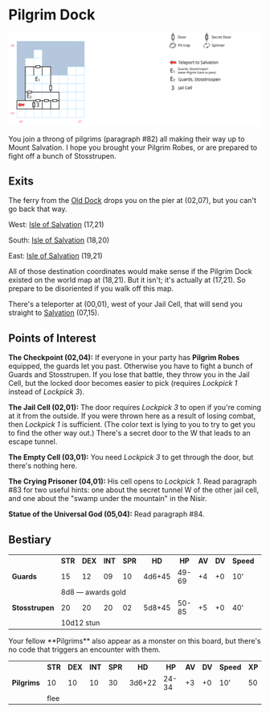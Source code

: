 # Pilgrim Dock

[![map](pilgrim-dock.svg)](pilgrim-dock.svg)

You join a throng of pilgrims (paragraph #82) all making their way up to Mount Salvation. I hope you brought your Pilgrim Robes, or are prepared to fight off a bunch of Stosstrupen.

## Exits

The ferry from the [Old Dock](old-dock.md) drops you on the pier at (02,07), but you can't go back that way.

West: [Isle of Salvation](dilmun.md) (17,21)

South: [Isle of Salvation](dilmun.md) (18,20)

East: [Isle of Salvation](dilmun.md) (19,21)

All of those destination coordinates would make sense if the Pilgrim Dock existed on the world map at (18,21). But it isn't; it's actually at (17,21). So prepare to be disoriented if you walk off this map.

There's a teleporter at (00,01), west of your Jail Cell, that will send you straight to [Salvation](salvation.md) (07,15).

## Points of Interest

**The Checkpoint (02,04):** If everyone in your party has **Pilgrim Robes** equipped, the guards let you past. Otherwise you have to fight a bunch of Guards and Stosstrupen. If you lose that battle, they throw you in the Jail Cell, but the locked door becomes easier to pick (requires *Lockpick 1* instead of *Lockpick 3*).

**The Jail Cell (02,01):** The door requires *Lockpick 3* to open if you're coming at it from the outside. If you were thrown here as a result of losing combat, then *Lockpick 1* is sufficient. (The color text is lying to you to try to get you to find the other way out.) There's a secret door to the W that leads to an escape tunnel.

**The Empty Cell (03,01):** You need *Lockpick 3* to get through the door, but there's nothing here.

**The Crying Prisoner (04,01):** His cell opens to *Lockpick 1*. Read paragraph #83 for two useful hints: one about the secret tunnel W of the other jail cell, and one about the "swamp under the mountain" in the Nisir.

**Statue of the Universal God (05,04):** Read paragraph #84.

## Bestiary

<table>
  <tr>
    <th></th>
    <th>STR</th>
    <th>DEX</th>
    <th>INT</th>
    <th>SPR</th>
    <th>HD</th>
    <th>HP</th>
    <th>AV</th>
    <th>DV</th>
    <th>Speed</th>
    <th>XP</th>
  </tr>
  <tr>
    <td><b>Guards</b></td>
    <td>15</td>
    <td>12</td>
    <td>09</td>
    <td>10</td>
    <td>4d6+45</td>
    <td>49-69</td>
    <td>+4</td>
    <td>+0</td>
    <td>10'</td>
    <td>220</td>
  </tr>
  <tr>
    <td></td>
    <td colspan=10>8d8 — awards gold</td>
  </tr>
  <tr>
    <td><b>Stosstrupen</b></td>
    <td>20</td>
    <td>20</td>
    <td>20</td>
    <td>02</td>
    <td>5d8+45</td>
    <td>50-85</td>
    <td>+5</td>
    <td>+0</td>
    <td>40'</td>
    <td>180</td>
  </tr>
  <tr>
    <td></td>
    <td colspan=10>10d12 stun</td>
  </tr>
</table>
Your fellow **Pilgrims** also appear as a monster on this board, but there's no code that triggers an encounter with them.

<table>
  <tr>
    <th></th>
    <th>STR</th>
    <th>DEX</th>
    <th>INT</th>
    <th>SPR</th>
    <th>HD</th>
    <th>HP</th>
    <th>AV</th>
    <th>DV</th>
    <th>Speed</th>
    <th>XP</th>
  </tr>
  <tr>
    <td><b>Pilgrims</b></td>
    <td>10</td>
    <td>10</td>
    <td>10</td>
    <td>30</td>
    <td>3d6+22</td>
    <td>24-34</td>
    <td>+3</td>
    <td>+0</td>
    <td>10'</td>
    <td>50</td>
  </tr>
  <tr>
    <td></td>
    <td colspan=10>flee</td>
  </tr>
</table>